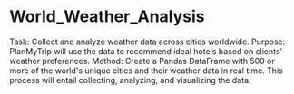 # World_Weather_Analysis
Task: Collect and analyze weather data across cities worldwide.
Purpose: PlanMyTrip will use the data to recommend ideal hotels based on clients' weather preferences.
Method: Create a Pandas DataFrame with 500 or more of the world's unique cities and their weather data in real time. This process will entail collecting, analyzing, and visualizing the data.

